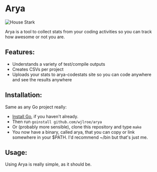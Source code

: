 # Arya

![House Stark](http://awoiaf.westeros.org/images/thumb/5/51/House_Stark.PNG/250px-House_Stark.PNG)

Arya is a tool to collect stats from your coding activities so you can track how awesome or not you are.

## Features:

* Understands a variety of test/compile outputs
* Creates CSVs per project
* Uploads your stats to arya-codestats site so you can code anywhere and see the results anywhere

## Installation:

Same as any Go project really:

* [Install Go](http://golang.org/doc/install.html), if you haven't already.
* Then run `goinstall github.com/wjlroe/arya`
* Or (probably more sensible), clone this repository and type `make`
* You now have a binary, called arya, that you can copy or link somewhere in your $PATH. I'd recommend ~/bin but that's just me.

## Usage:

Using Arya is really simple, as it should be.